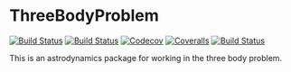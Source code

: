 # ThreeBodyProblem

[![Build Status](https://travis-ci.com/jared711/ThreeBodyProblem.jl.svg?branch=master)](https://travis-ci.com/jared711/ThreeBodyProblem.jl)
[![Build Status](https://ci.appveyor.com/api/projects/status/github/jared711/ThreeBodyProblem.jl?svg=true)](https://ci.appveyor.com/project/jared711/ThreeBodyProblem-jl)
[![Codecov](https://codecov.io/gh/jared711/ThreeBodyProblem.jl/branch/master/graph/badge.svg)](https://codecov.io/gh/jared711/ThreeBodyProblem.jl)
[![Coveralls](https://coveralls.io/repos/github/jared711/ThreeBodyProblem.jl/badge.svg?branch=master)](https://coveralls.io/github/jared711/ThreeBodyProblem.jl?branch=master)
[![Build Status](https://api.cirrus-ci.com/github/jared711/ThreeBodyProblem.jl.svg)](https://cirrus-ci.com/github/jared711/ThreeBodyProblem.jl)

This is an astrodynamics package for working in the three body problem.
